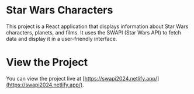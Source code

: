 # Star Wars Characters

This project is a React application that displays information about Star Wars characters, planets, and films. It uses the SWAPI (Star Wars API) to fetch data and display it in a user-friendly interface.

# View the Project

You can view the project live at [https://swapi2024.netlify.app/](https://swapi2024.netlify.app/).
